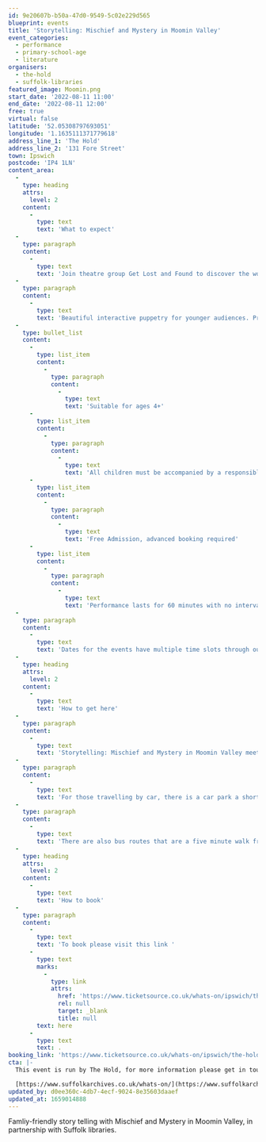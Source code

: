 ```yaml
---
id: 9e20607b-b50a-47d0-9549-5c02e229d565
blueprint: events
title: 'Storytelling: Mischief and Mystery in Moomin Valley'
event_categories:
  - performance
  - primary-school-age
  - literature
organisers:
  - the-hold
  - suffolk-libraries
featured_image: Moomin.png
start_date: '2022-08-11 11:00'
end_date: '2022-08-11 12:00'
free: true
virtual: false
latitude: '52.05308797693051'
longitude: '1.1635111371779618'
address_line_1: 'The Hold'
address_line_2: '131 Fore Street'
town: Ipswich
postcode: 'IP4 1LN'
content_area:
  -
    type: heading
    attrs:
      level: 2
    content:
      -
        type: text
        text: 'What to expect'
  -
    type: paragraph
    content:
      -
        type: text
        text: 'Join theatre group Get Lost and Found to discover the world of the Moomins where anything is possible. Be sure to pack your imagination and join us on an unforgettable journey to Moomin valley where everyone is welcome, nature thrives, and adventures are plentiful. '
  -
    type: paragraph
    content:
      -
        type: text
        text: 'Beautiful interactive puppetry for younger audiences. Presented in conjunction with Suffolk Libraries.'
  -
    type: bullet_list
    content:
      -
        type: list_item
        content:
          -
            type: paragraph
            content:
              -
                type: text
                text: 'Suitable for ages 4+'
      -
        type: list_item
        content:
          -
            type: paragraph
            content:
              -
                type: text
                text: 'All children must be accompanied by a responsible adult at all times'
      -
        type: list_item
        content:
          -
            type: paragraph
            content:
              -
                type: text
                text: 'Free Admission, advanced booking required'
      -
        type: list_item
        content:
          -
            type: paragraph
            content:
              -
                type: text
                text: 'Performance lasts for 60 minutes with no interval'
  -
    type: paragraph
    content:
      -
        type: text
        text: 'Dates for the events have multiple time slots through out the day. '
  -
    type: heading
    attrs:
      level: 2
    content:
      -
        type: text
        text: 'How to get here'
  -
    type: paragraph
    content:
      -
        type: text
        text: 'Storytelling: Mischief and Mystery in Moomin Valley meets at The Hold, 131 Fore Street, Ipswich.'
  -
    type: paragraph
    content:
      -
        type: text
        text: 'For those travelling by car, there is a car park a short walk from the venue next to the student halls.'
  -
    type: paragraph
    content:
      -
        type: text
        text: 'There are also bus routes that are a five minute walk from the venue.'
  -
    type: heading
    attrs:
      level: 2
    content:
      -
        type: text
        text: 'How to book'
  -
    type: paragraph
    content:
      -
        type: text
        text: 'To book please visit this link '
      -
        type: text
        marks:
          -
            type: link
            attrs:
              href: 'https://www.ticketsource.co.uk/whats-on/ipswich/the-hold/storytelling-mischief-and-mystery-in-moomin-valley/2022-08-11/d-myobbofalwrvz'
              rel: null
              target: _blank
              title: null
        text: here
      -
        type: text
        text: .
booking_link: 'https://www.ticketsource.co.uk/whats-on/ipswich/the-hold/storytelling-mischief-and-mystery-in-moomin-valley/2022-08-11/d-myobbofalwrvz'
cta: |-
  This event is run by The Hold, for more information please get in touch via:

  [https://www.suffolkarchives.co.uk/whats-on/](https://www.suffolkarchives.co.uk/whats-on/)
updated_by: d0ee360c-4db7-4ecf-9024-8e35603daaef
updated_at: 1659014888
---
```

Famliy-friendly story telling with Mischief and Mystery in Moomin Valley, in partnership with Suffolk libraries.